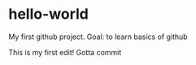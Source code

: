 # hello-world
My first github project. Goal: to learn basics of github

This is my first edit! Gotta commit
